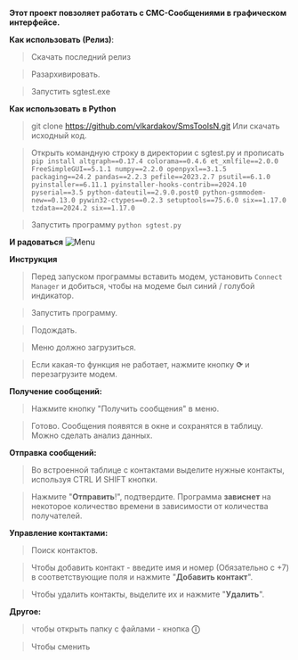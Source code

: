 **Этот проект повзоляет работать с СМС-Сообщениями в графическом интерфейсе.**

**Как использовать (Релиз)**: 
> Скачать последний релиз

> Разархивировать.

> Запустить sgtest.exe

**Как использовать в Python**
> git clone https://github.com/vlkardakov/SmsToolsN.git
> Или скачать исходный код.

> Открыть командную строку в директории с sgtest.py и прописать `pip install altgraph==0.17.4 colorama==0.4.6 et_xmlfile==2.0.0 FreeSimpleGUI==5.1.1 numpy==2.2.0 openpyxl==3.1.5 packaging==24.2 pandas==2.2.3 pefile==2023.2.7 psutil==6.1.0 pyinstaller==6.11.1 pyinstaller-hooks-contrib==2024.10 pyserial==3.5 python-dateutil==2.9.0.post0 python-gsmmodem-new==0.13.0 pywin32-ctypes==0.2.3 setuptools==75.6.0 six==1.17.0 tzdata==2024.2 six==1.17.0`

> Запустить программу `python sgtest.py`

**И радоваться**
![Menu](https://github.com/user-attachments/assets/61ab5261-1053-484b-b495-e625a994e821)

**Инструкция**
> Перед запуском программы вставить модем, установить `Connect Manager` и добиться, чтобы на модеме был синий / голубой индикатор.

> Запустить программу.

> Подождать.

> Меню должно загрузиться.

> Если какая-то функция не работает, нажмите кнопку **⟳** и перезагрузите модем. 

**Получение сообщений:**
> Нажмите кнопку "Получить сообщения" в меню.

> Готово. Сообщения появятся в окне и сохранятся в таблицу. Можно сделать анализ данных.

**Отправка сообщений:**
> Во встроенной таблице с контактами выделите нужные контакты, используя CTRL И SHIFT кнопки.

> Нажмите "**Отправить**!", подтвердите. Программа **зависнет** на некоторое количество времени в зависимости от количества получателей.

**Управление контактами:**
> Поиск контактов. 

> Чтобы добавить контакт - введите имя и номер (Обязательно с +7) в соответствующие поля и нажмите "**Добавить контакт**".

> Чтобы удалить контакты, выделите их и нажмите "**Удалить**".



**Другое:**
> чтобы открыть папку с файлами - кнопка **ⓘ**

> Чтобы сменить 
